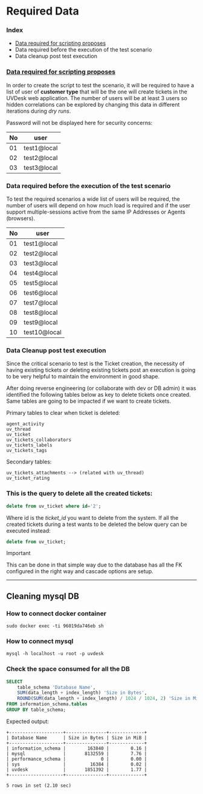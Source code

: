 # Required Data

### Index
- [Data required for scripting proposes](required-data.md#data-scripts)
- Data required before the execution of the test scenario
- Data cleanup post test execution


### [Data required for scripting proposes ](#data-scripts)
In order to create the script to test the scenario, it will be required to have a list of user of **customer type** that will be the one will create tickets in the UVDesk web application. The number of users will be at least 3 users so hidden correlations can be explored by changing this data in different iterations during *dry runs*.

Password will not be displayed here for security concerns:

| No  | user        |
| --- | ----------- |
| 01  | test1@local |
| 02  | test2@local |
| 03  | test3@local |


### Data required before the execution of the test scenario
To test the required scenarios  a wide list of users will be required, the number of users will depend on how much load is required and if the user support multiple-sessions active from the same IP Addresses or Agents (browsers).

| No  | user         |
| --- | ------------ |
| 01  | test1@local  |
| 02  | test2@local  |
| 03  | test3@local  |
| 04  | test4@local  |
| 05  | test5@local  |
| 06  | test6@local  |
| 07  | test7@local  |
| 08  | test8@local  |
| 09  | test9@local  |
| 10  | test10@local |


### Data Cleanup post test execution
Since the critical scenario to test is the Ticket creation, the necessity of having existing tickets or deleting existing tickets post an execution is going to be very helpful to maintain the environment in good shape.

After doing reverse engineering (or collaborate with dev or DB admin) it was identified the following tables below as key to delete tickets once created. 
Same tables are going to be impacted if we want to create tickets.

Primary tables to clear when ticket is deleted:

~~~
agent_activity
uv_thread
uv_ticket
uv_tickets_collaborators
uv_tickets_labels
uv_tickets_tags
~~~

Secondary tables:
~~~
uv_tickets_attachments --> (related with uv_thread)
uv_ticket_rating
~~~

### This is the query to delete all the created tickets:

~~~sql
delete from uv_ticket where id='2';
~~~

Where id is the *ticket_id* you want to delete from the system. 
If all the created tickets during a test wants to be deleted the below query can be executed instead:

~~~sql
delete from uv_ticket;
~~~

> [!important]
> This can be done in that simple way due to the database has all the FK configured in the right way and cascade options are setup.

---
## Cleaning mysql DB 

### How to connect docker container

~~~shell
sudo docker exec -ti 96019da746eb sh
~~~

### How to connect mysql

~~~shell
mysql -h localhost -u root -p uvdesk
~~~

### Check the space consumed for all the DB

~~~sql
SELECT 
    table_schema 'Database Name',
    SUM(data_length + index_length) 'Size in Bytes',
    ROUND(SUM(data_length + index_length) / 1024 / 1024, 2) 'Size in MiB'
FROM information_schema.tables 
GROUP BY table_schema;
~~~

Expected output:

~~~
+--------------------+---------------+-------------+                          
| Database Name      | Size in Bytes | Size in MiB |                          
+--------------------+---------------+-------------+                          
| information_schema |        163840 |        0.16 |                          
| mysql              |       8132559 |        7.76 |                          
| performance_schema |             0 |        0.00 |                          
| sys                |         16384 |        0.02 |                          
| uvdesk             |       1851392 |        1.77 |                          
+--------------------+---------------+-------------+                          

5 rows in set (2.10 sec)
~~~



